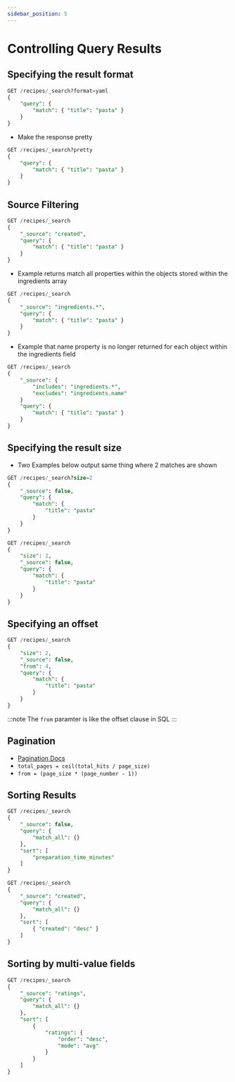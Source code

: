 ```yaml
---
sidebar_position: 5
---
```


# Controlling Query Results

## Specifying the result format

```SQL
GET /recipes/_search?format=yaml
{
    "query": {
        "match": { "title": "pasta" }
    }
}
```

- Make the response pretty

```SQL
GET /recipes/_search?pretty
{
    "query": {
        "match": { "title": "pasta" }
    }
}
```

## Source Filtering

```SQL
GET /recipes/_search
{
    "_source": "created",
    "query": {
        "match": { "title": "pasta" }
    }
}
```

- Example returns match all properties within the objects stored within the ingredients array

```SQL
GET /recipes/_search
{
    "_source": "ingredients.*",
    "query": {
        "match": { "title": "pasta" }
    }
}
```

- Example that name property is no longer returned for each object within the ingredients field

```SQL
GET /recipes/_search
{
    "_source": {
        "includes": "ingredients.*",
        "excludes": "ingredients.name"
    }
    "query": {
        "match": { "title": "pasta" }
    }
}
```

## Specifying the result size

- Two Examples below output same thing where 2 matches are shown

```SQL
GET /recipes/_search?size=2
{
    "_source": false,
    "query": {
        "match": {
            "title": "pasta"
        }
    }
}

GET /recipes/_search
{
    "size": 2,
    "_source": false,
    "query": {
        "match": {
            "title": "pasta"
        }
    }
}
```

## Specifying an offset

```SQL
GET /recipes/_search
{
    "size": 2,
    "_source": false,
    "from": 4,
    "query": {
        "match": {
            "title": "pasta"
        }
    }
}
```

:::note
The `from` paramter is like the offset clause in SQL
:::

## Pagination

- [Pagination Docs](https://www.elastic.co/guide/en/elasticsearch/reference/current/search-request-body.html#request-body-search-search-after)
- `total_pages = ceil(total_hits / page_size)`
- `from = (page_size * (page_number - 1))`

## Sorting Results

```SQL
GET /recipes/_search
{
    "_source": false,
    "query": {
        "match_all": {}
    },
    "sort": [
        "preparation_time_minutes"
    ]
}

GET /recipes/_search
{
    "_source": "created",
    "query": {
        "match_all": {}
    },
    "sort": [
        { "created": "desc" }
    ]
}
```

## Sorting by multi-value fields

```SQL
GET /recipes/_search
{
    "_source": "ratings",
    "query": {
        "match_all": {}
    },
    "sort": [
        {
            "ratings": {
                "order": "desc",
                "mode": "avg"
            }
        }
    ]
}
```
